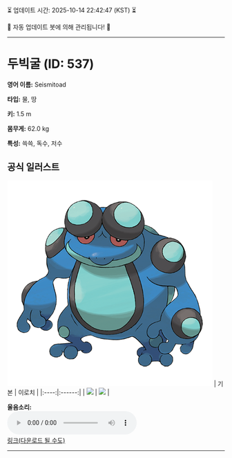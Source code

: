 
⏳ 업데이트 시간: 2025-10-14 22:42:47 (KST) ⏳

🤖 자동 업데이트 봇에 의해 관리됩니다! 🤖

---

# 두빅굴 (ID: 537)
**영어 이름:** Seismitoad

**타입:** 물, 땅

**키:** 1.5 m

**몸무게:** 62.0 kg

**특성:** 쓱쓱, 독수, 저수

## 공식 일러스트
![](https://raw.githubusercontent.com/PokeAPI/sprites/master/sprites/pokemon/other/official-artwork/537.png)
| 기본 | 이로치 |
|:----:|:------:|
| <img src="http://play.pokemonshowdown.com/sprites/ani/seismitoad.gif" width="200"> | <img src="http://play.pokemonshowdown.com/sprites/ani-shiny/seismitoad.gif" width="200"> |

**울음소리:**<br><audio controls src="https://raw.githubusercontent.com/PokeAPI/cries/main/cries/pokemon/latest/537.ogg"></audio><br> [링크(다운로드 될 수도)](https://raw.githubusercontent.com/PokeAPI/cries/main/cries/pokemon/latest/537.ogg)


---
